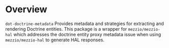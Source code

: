 # Overview

`dot-doctrine-metadata` Provides metadata and strategies for extracting and rendering Doctrine entities.
This package is a wrapper for `mezzio/mezzio-hal` which addresses the doctrine entity proxy metadata issue when using `mezzio/mezzio-hal` to generate HAL responses.
